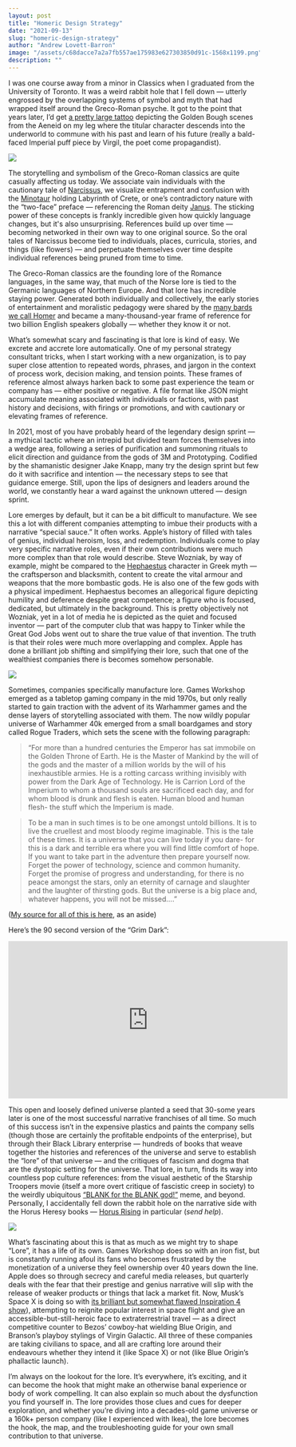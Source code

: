 ```yaml
---
layout: post
title: "Homeric Design Strategy"
date: "2021-09-13"
slug: "homeric-design-strategy"
author: "Andrew Lovett-Barron"
image: "/assets/c68dacce7a2a7fb557ae175983e627303850d91c-1568x1199.png"
description: ""
---
```


I was one course away from a minor in Classics when I graduated from the University of Toronto. It was a weird rabbit hole that I fell down — utterly engrossed by the overlapping systems of symbol and myth that had wrapped itself around the Greco-Roman psyche. It got to the point that years later, I’d get [a pretty large tattoo](https://www.instagram.com/p/BCJ3W5dStd-/?taken-by=freeorgy&hl=en) depicting the Golden Bough scenes from the Aeneid on my leg where the titular character descends into the underworld to commune with his past and learn of his future (really a bald-faced Imperial puff piece by Virgil, the poet come propagandist).

![](/assets/ee895fd94edd14b70364a2f60cc85930cec5e74c-962x1196.png)

The storytelling and symbolism of the Greco-Roman classics are quite casually affecting us today. We associate vain individuals with the cautionary tale of [Narcissus](<https://en.wikipedia.org/wiki/Narcissus_(mythology)>), we visualize entrapment and confusion with the [Minotaur](https://en.wikipedia.org/wiki/Minotaur) holding Labyrinth of Crete, or one’s contradictory nature with the “two-face” preface — referencing the Roman deity [Janus](https://en.wikipedia.org/wiki/Janus). The sticking power of these concepts is frankly incredible given how quickly language changes, but it's also unsurprising. References build up over time — becoming networked in their own way to one original source. So the oral tales of Narcissus become tied to individuals, places, curricula, stories, and things (like flowers) — and perpetuate themselves over time despite individual references being pruned from time to time.

The Greco-Roman classics are the founding lore of the Romance languages, in the same way, that much of the Norse lore is tied to the Germanic languages of Northern Europe. And that lore has incredible staying power. Generated both individually and collectively, the early stories of entertainment and moralistic pedagogy were shared by the [many bards we call Homer](https://en.wikipedia.org/wiki/Homer) and became a many-thousand-year frame of reference for two billion English speakers globally — whether they know it or not.

What’s somewhat scary and fascinating is that lore is kind of easy. We excrete and accrete lore automatically. One of my personal strategy consultant tricks, when I start working with a new organization, is to pay super close attention to repeated words, phrases, and jargon in the context of process work, decision making, and tension points. These frames of reference almost always harken back to some past experience the team or company has — either positive or negative. A file format like JSON might accumulate meaning associated with individuals or factions, with past history and decisions, with firings or promotions, and with cautionary or elevating frames of reference.

In 2021, most of you have probably heard of the legendary design sprint — a mythical tactic where an intrepid but divided team forces themselves into a wedge area, following a series of purification and summoning rituals to elicit direction and guidance from the gods of 3M and Prototyping. Codified by the shamanistic designer Jake Knapp, many try the design sprint but few do it with sacrifice and intention — the necessary steps to see that guidance emerge. Still, upon the lips of designers and leaders around the world, we constantly hear a ward against the unknown uttered — design sprint.

Lore emerges by default, but it can be a bit difficult to manufacture. We see this a lot with different companies attempting to imbue their products with a narrative “special sauce.” It often works. Apple’s history of filled with tales of genius, individual heroism, loss, and redemption. Individuals come to play very specific narrative roles, even if their own contributions were much more complex than that role would describe. Steve Wozniak, by way of example, might be compared to the [Hephaestus](https://en.wikipedia.org/wiki/Hephaestus) character in Greek myth — the craftsperson and blacksmith, content to create the vital armour and weapons that the more bombastic gods. He is also one of the few gods with a physical impediment. Hephaestus becomes an allegorical figure depicting humility and deference despite great competence; a figure who is focused, dedicated, but ultimately in the background. This is pretty objectively not Wozniak, yet in a lot of media he is depicted as the quiet and focused inventor — part of the computer club that was happy to Tinker while the Great God Jobs went out to share the true value of that invention. The truth is that their roles were much more overlapping and complex. Apple has done a brilliant job shifting and simplifying their lore, such that one of the wealthiest companies there is becomes somehow personable.

![](/assets/c81c327cc422351c1c9493031792ade36b76459d-1200x630.webp)

Sometimes, companies specifically manufacture lore. Games Workshop emerged as a tabletop gaming company in the mid 1970s, but only really started to gain traction with the advent of its Warhammer games and the dense layers of storytelling associated with them. The now wildly popular universe of Warhammer 40k emerged from a small boardgames and story called Rogue Traders, which sets the scene with the following paragraph:

> “For more than a hundred centuries the Emperor has sat immobile on the Golden Throne of Earth. He is the Master of Mankind by the will of the gods and the master of a million worlds by the will of his inexhaustible armies. He is a rotting carcass writhing invisibly with power from the Dark Age of Technology. He is Carrion Lord of the Imperium to whom a thousand souls are sacrificed each day, and for whom blood is drunk and flesh is eaten. Human blood and human flesh- the stuff which the Imperium is made.

> To be a man in such times is to be one amongst untold billions. It is to live the cruellest and most bloody regime imaginable. This is the tale of these times. It is a universe that you can live today if you dare- for this is a dark and terrible era where you will find little comfort of hope. If you want to take part in the adventure then prepare yourself now. Forget the power of technology, science and common humanity. Forget the promise of progress and understanding, for there is no peace amongst the stars, only an eternity of carnage and slaughter and the laughter of thirsting gods. But the universe is a big place and, whatever happens, you will not be missed….”

>

([My source for all of this is here](https://www.reddit.com/r/40kLore/comments/62o27b/history_lesson_where_does_warhammer_40000_come/), as an aside)

Here’s the 90 second version of the “Grim Dark”:

<iframe width="560" height="315" src="https://www.youtube.com/embed/-MeVxKZBOfM" title="YouTube video player" frameborder="0" allow="accelerometer; autoplay; clipboard-write; encrypted-media; gyroscope; picture-in-picture" allowfullscreen></iframe>

This open and loosely defined universe planted a seed that 30-some years later is one of the most successful narrative franchises of all time. So much of this success isn’t in the expensive plastics and paints the company sells (though those are certainly the profitable endpoints of the enterprise), but through their Black Library enterprise — hundreds of books that weave together the histories and references of the universe and serve to establish the “lore” of that universe — and the critiques of fascism and dogma that are the dystopic setting for the universe. That lore, in turn, finds its way into countless pop culture references: from the visual aesthetic of the Starship Troopers movie (itself a more overt critique of fascistic creep in society) to the weirdly ubiquitous [“BLANK for the BLANK god!”](https://knowyourmeme.com/memes/blood-for-the-blood-god) meme, and beyond. Personally, I accidentally fell down the rabbit hole on the narrative side with the Horus Heresy books — [Horus Rising](https://bookshop.org/a/19778/9781849707435) in particular (_send help_).

![](/assets/e21be1b8cf829e778469d96ab52b8fbed488473c-2000x1125.png)

What’s fascinating about this is that as much as we might try to shape “Lore”, it has a life of its own. Games Workshop does so with an iron fist, but is constantly running afoul its fans who becomes frustrated by the monetization of a universe they feel ownership over 40 years down the line. Apple does so through secrecy and careful media releases, but quarterly deals with the fear that their prestige and genius narrative will slip with the release of weaker products or things that lack a market fit. Now, Musk’s Space X is doing so with [its brilliant but somewhat flawed Inspiration 4 show](https://www.technologyreview.com/2021/09/08/1035219/netflix-spacex-docuseries-inspiration4-countdown/)), attempting to reignite popular interest in space flight and give an accessible-but-still-heroic face to extraterrestrial travel — as a direct competitive counter to Bezos’ cowboy-hat wielding Blue Origin, and Branson’s playboy stylings of Virgin Galactic. All three of these companies are taking civilians to space, and all are crafting lore around their endeavours whether they intend it (like Space X) or not (like Blue Origin’s phallactic launch).

I’m always on the lookout for the lore. It’s everywhere, it’s exciting, and it can become the hook that might make an otherwise banal experience or body of work compelling. It can also explain so much about the dysfunction you find yourself in. The lore provides those clues and cues for deeper exploration, and whether you’re diving into a decades-old game universe or a 160k+ person company (like I experienced with Ikea), the lore becomes the hook, the map, and the troubleshooting guide for your own small contribution to that universe.
